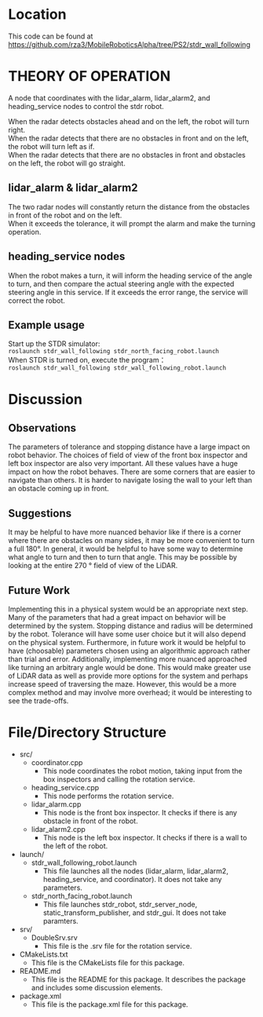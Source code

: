 # Location
This code can be found at https://github.com/rza3/MobileRoboticsAlpha/tree/PS2/stdr_wall_following
# THEORY OF OPERATION
A node that coordinates with the lidar_alarm, lidar_alarm2, and heading_service nodes to control the stdr robot.  

When the radar detects obstacles ahead and on the left, the robot will turn right.  
When the radar detects that there are no obstacles in front and on the left, the robot will turn left as if.   
When the radar detects that there are no obstacles in front and obstacles on the left, the robot will go straight.

## lidar_alarm & lidar_alarm2
The two radar nodes will constantly return the distance from the obstacles in front of the robot and on the left.   
When it exceeds the tolerance, it will prompt the alarm and make the turning operation.

## heading_service nodes
When the robot makes a turn, it will inform the heading service of the angle to turn, and then compare the actual steering angle with the expected steering angle in this service. If it exceeds the error range, the service will correct the robot.

## Example usage
Start up the STDR simulator:  
`roslaunch stdr_wall_following stdr_north_facing_robot.launch`  
When STDR is turned on, execute the program：  
`roslaunch stdr_wall_following stdr_wall_following_robot.launch`  

# Discussion

## Observations
The parameters of tolerance and stopping distance have a large impact on robot behavior. The choices of field of view of the front box inspector and left box inspector are also very important. All these values have a huge impact on how the robot behaves. There are some corners that are easier to navigate than others. It is harder to navigate losing the wall to your left than an obstacle coming up in front.

## Suggestions
It may be helpful to have more nuanced behavior like if there is a corner where there are obstacles on many sides, it may be more convenient to turn a full 180&deg;. In general, it would be helpful to have some way to determine what angle to turn and then to turn that angle. This may be possible by looking at the entire 270 &deg; field of view of the LiDAR.

## Future Work
Implementing this in a physical system would be an appropriate next step. Many of the parameters that had a great impact on behavior will be determined by the system. Stopping distance and radius will be determined by the robot. Tolerance will have some user choice but it will also depend on the physical system. Furthermore, in future work it would be helpful to have (choosable) parameters chosen using an algorithmic approach rather than trial and error. Additionally, implementing more nuanced approached like turning an arbitrary angle would be done. This would make greater use of LiDAR data as well as provide more options for the system and perhaps increase speed of traversing the maze. However, this would be a more complex method and may involve more overhead; it would be interesting to see the trade-offs.

# File/Directory Structure
* src/
   * coordinator.cpp
      * This node coordinates the robot motion, taking input from the box inspectors and calling the rotation service.
   * heading_service.cpp
      * This node performs the rotation service. 
   * lidar_alarm.cpp
      * This node is the front box inspector. It checks if there is any obstacle in front of the robot.
   * lidar_alarm2.cpp 
      * This node is the left box inspector. It checks if there is a wall to the left of the robot.
 * launch/
    * stdr_wall_following_robot.launch
       * This file launches all the nodes (lidar_alarm, lidar_alarm2, heading_service, and coordinator). It does not take any parameters.
    * stdr_north_facing_robot.launch
       * This file launches stdr_robot, stdr_server_node, static_transform_publisher, and stdr_gui. It does not take paramters.
 * srv/
    * DoubleSrv.srv
       * This file is the .srv file for the rotation service.  
 * CMakeLists.txt
    * This file is the CMakeLists file for this package.
 * README.md
    * This file is the README for this package. It describes the package and includes some discussion elements.
 * package.xml
    * This file is the package.xml file for this package.
